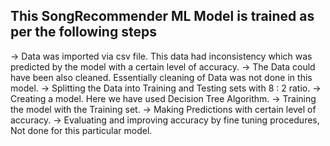 ## This SongRecommender ML Model is trained as per the following steps

-> Data was imported via csv file. This data had inconsistency which was predicted by the model with a certain level of accuracy.
-> The Data could have been also cleaned. Essentially cleaning of Data was not done in this model.
-> Splitting the Data into Training and Testing sets with 8 : 2 ratio.
-> Creating a model. Here we have used Decision Tree Algorithm.
-> Training the model with the Training set.
-> Making Predictions with certain level of accuracy.
-> Evaluating and improving accuracy by fine tuning procedures, Not done for this particular model.